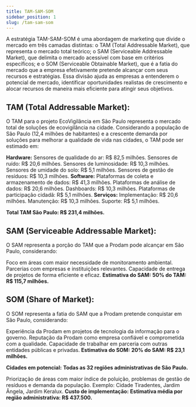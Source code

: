 ```yaml
---
title: TAM-SAM-SOM
sidebar_position: 1
slug: /tam-sam-som
---
```

A estratégia TAM-SAM-SOM é uma abordagem de marketing que divide o mercado em três camadas distintas: o TAM (Total Addressable Market), que representa o mercado total teórico; o SAM (Serviceable Addressable Market), que delimita o mercado acessível com base em critérios específicos; e o SOM (Serviceable Obtainable Market), que é a fatia do mercado que a empresa efetivamente pretende alcançar com seus recursos e estratégias. Essa divisão ajuda as empresas a entenderem o potencial de mercado, identificar oportunidades realistas de crescimento e alocar recursos de maneira mais eficiente para atingir seus objetivos.

## TAM (Total Addressable Market):
O TAM para o projeto EcoVigilância em São Paulo representa o mercado total de soluções de ecovigilância na cidade. Considerando a população de São Paulo (12,4 milhões de habitantes) e a crescente demanda por soluções para melhorar a qualidade de vida nas cidades, o TAM pode ser estimado em:

**Hardware:**
Sensores de qualidade do ar: R$ 82,5 milhões.
Sensores de ruído: R$ 20,6 milhões.
Sensores de luminosidade: R$ 10,3 milhões.
Sensores de umidade do solo: R$ 5,1 milhões.
Sensores de gestão de resíduos: R$ 10,3 milhões.
**Software:**
Plataformas de coleta e armazenamento de dados: R$ 41,3 milhões.
Plataformas de análise de dados: R$ 20,6 milhões.
Dashboards: R$ 10,3 milhões.
Plataformas de participação cidadã: R$ 5,1 milhões.
**Serviços:**
Implementação: R$ 20,6 milhões.
Manutenção: R$ 10,3 milhões.
Suporte: R$ 5,1 milhões.

**Total TAM São Paulo: R$ 231,4 milhões.**

## SAM (Serviceable Addressable Market):

O SAM representa a porção do TAM que a Prodam pode alcançar em São Paulo, considerando:

Foco em áreas com maior necessidade de monitoramento ambiental.
Parcerias com empresas e instituições relevantes.
Capacidade de entrega de projetos de forma eficiente e eficaz.
**Estimativa do SAM:**
**50% do TAM: R$ 115,7 milhões.**

## SOM (Share of Market):

O SOM representa a fatia do SAM que a Prodam pretende conquistar em São Paulo, considerando:

Experiência da Prodam em projetos de tecnologia da informação para o governo.
Reputação da Prodam como empresa confiável e comprometida com a qualidade.
Capacidade de trabalhar em parceria com outras entidades públicas e privadas.
**Estimativa do SOM:**
**20% do SAM: R$ 23,1 milhões.**

**Cidades em potencial:**
**Todas as 32 regiões administrativas de São Paulo.**

Priorização de áreas com maior índice de poluição, problemas de gestão de resíduos e demanda da população. Exemplo: Cidade Tiradentes, Jardim Ângela, Jardim Keralux.
**Custo de implementação:**
**Estimativa média por região administrativa: R$ 437.500.**